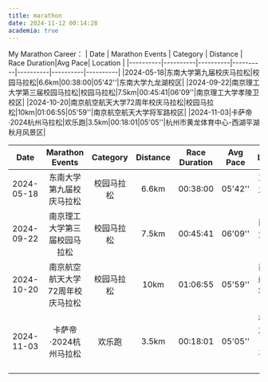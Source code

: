 ```yaml
---
title: marathon
date: 2024-11-12 00:14:28
academia: true
---
```

My Marathon Career：
| Date | Marathon Events | Category | Distance | Race Duration|Avg Pace| Location |
|----------|----------|----------|----------|----------|----------|----------|
|2024-05-18|东南大学第九届校庆马拉松|校园马拉松|6.6km|00:38:00|05'42''|东南大学九龙湖校区|
|2024-09-22|南京理工大学第三届校园马拉松|校园马拉松|7.5km|00:45:41|06'09''|南京理工大学孝陵卫校区|
|2024-10-20|南京航空航天大学72周年校庆马拉松|校园马拉松|10km|01:06:55|05'59''|南京航空航天大学将军路校区|
|2024-11-03|卡萨帝·2024杭州马拉松|欢乐跑|3.5km|00:18:01|05'05''|杭州市黄龙体育中心-西湖平湖秋月风景区|

|                   Date                   |                                         Marathon Events                                         |               Category               |     Distance      |     Race Duration     |    Avg Pace    |                                                    Location                                                     |
|:----------------------------------------:|:-------------------------------------------------------------------------------------------------:|:------------------------------------:|:------------------:|:---------------------:|:--------------:|:---------------------------------------------------------------------------------------------------------------:|
|             2024-05-18                  | 东南大学第九届校庆马拉松                                                                          | 校园马拉松                           |       6.6km        |       00:38:00        |     05'42''     | 东南大学九龙湖校区                                                                                              |
|             2024-09-22                  | 南京理工大学第三届校园马拉松                                                                      | 校园马拉松                           |       7.5km        |       00:45:41        |     06'09''     | 南京理工大学孝陵卫校区                                                                                          |
|             2024-10-20                  | 南京航空航天大学72周年校庆马拉松                                                                 | 校园马拉松                           |       10km         |       01:06:55        |     05'59''     | 南京航空航天大学将军路校区                                                                                      |
|             2024-11-03                  | 卡萨帝·2024杭州马拉松                                                                            | 欢乐跑                               |       3.5km        |       00:18:01        |     05'05''     | 杭州市黄龙体育中心-西湖平湖秋月风景区                                                                           |
